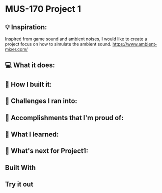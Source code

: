 # MUS-170 Project 1

## 💡 Inspiration:
Inspired from game sound and ambient noises, I would like to create a project focus on how to simulate the ambient sound. 
https://www.ambient-mixer.com/

## 💻 What it does:

## 🔨 How I built it:

## 🧠 Challenges I ran into:

## 🏅 Accomplishments that I'm proud of:
 
## 📖 What I learned:

## 🚀 What's next for Project1:

## Built With

## Try it out

